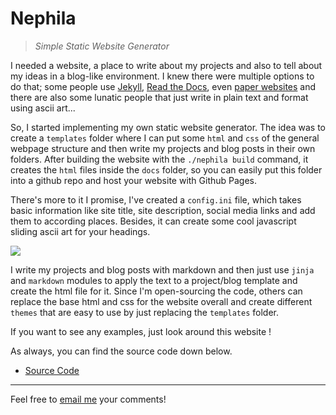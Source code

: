 # Nephila
> _Simple Static Website Generator_

I needed a website, a place to write about my projects and also to tell about my ideas in a blog-like environment. I knew there were multiple options to do that; some people use [Jekyll](https://jekyllrb.com/), [Read the Docs](https://readthedocs.org/), even [paper websites](https://daily.tinyprojects.dev/paper_website) and there are also some lunatic people that just write in plain text and format using ascii art...

So, I started implementing my own static website generator. The idea was to create a `templates` folder where I can put some `html` and `css` of the general webpage structure and then write my projects and blog posts in their own folders. After building the website with the `./nephila build` command, it creates the `html` files inside the `docs` folder, so you can easily put this folder into a github repo and host your website with Github Pages.

There's more to it I promise, I've created a `config.ini` file, which takes basic information like site title, site description, social media links and add them to according places. Besides, it can create some cool javascript sliding ascii art for your headings.

<img class="rounded mx-auto d-block" src="https://raw.githubusercontent.com/kgbzen/archive/main/images/ascii.gif">

I write my projects and blog posts with markdown and then just use `jinja` and `markdown` modules to apply the text to a project/blog template and create the html file for it. Since I'm open-sourcing the code, others can replace the base html and css for the website overall and create different `themes` that are easy to use by just replacing the `templates` folder.

If you want to see any examples, just look around this website !

As always, you can find the source code down below.

* [Source Code](https://github.com/kgbzen/shortcut)

---
Feel free to [email me](mailto:kaangiray26@protonmail.com) your comments!
